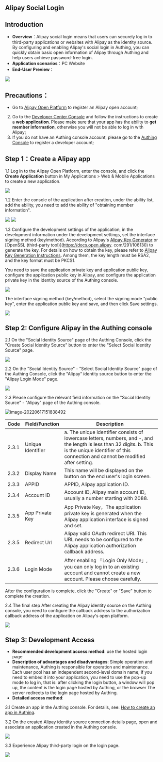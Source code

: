 ## Alipay Social Login

## Introduction

- **Overview**：Alipay social login means that users can securely log in to third-party applications or websites with Alipay as the identity source. By configuring and enabling Alipay's social login in Authing, you can quickly obtain basic open information of Alipay through Authing and help users achieve password-free login.
- **Application scenarios**：PC Website
- **End-User Preview**：

<img src='./images/11loginpage.png' >

## Precautions：

- Go to [Alipay Open Platform](https://open.alipay.com/) to register an Alipay open account;
2. Go to the [Developer Center Console](https://open.alipay.com/dev/workspace) and follow the instructions to create a **web application**. Please make sure that your app has the ability to **get member information**, otherwise you will not be able to log in with Alipay;
3. If you do not have an Authing console account, please go to the [Authing Console](https://authing.cn/) to register a developer account;

## 

## Step 1：Create a Alipay app

1.1 Log in to the Alipay Open Platform, enter the console, and click the **Create Application** button in My Applications > Web & Mobile Applications to create a new application.

<img src='./images/02createaliapp.png' >

1.2 Enter the console of the application after creation, under the ability list, add the ability, you need to add the ability of "obtaining member information".

<img src='./images/03addaliability.png' >

<img src='./images/04getalibasicuser.png' >

1.3 Configure the development settings of the application, in the development information under the development settings, set the interface signing method (key/method). According to Alipay's [Alipay Key Generator](https://docs.open.alipay.com/291/106097/) or [OpenSSL (third-party tool)](https://docs.open.alipay. com/291/106130) to generate the key. For details on how to obtain the key, please refer to [Alipay Key Generation Instructions](https://opendocs.alipay.com/common/02khjo). Among them, the key length must be RSA2, and the key format must be PKCS1.

You need to save the application private key and application public key, configure the application public key in Alipay, and configure the application private key in the identity source of the Authing console.

<img src='./images/05gencode.png' >

The interface signing method (key/method), select the signing mode "public key", enter the application public key and save, and then click Save settings.

<img src='./images/051inputcode.png' >

## Step 2: Configure Alipay in the Authing console

2.1 On the "Social Identity Source" page of the Authing Console, click the "Create Social Identity Source" button to enter the "Select Social Identity Source" page.

<img src='./images/06addSocial.png' />

2.2 On the "Social Identity Source" - "Select Social Identity Source" page of the Authing Console, click the "Alipay" identity source button to enter the "Alipay Login Mode" page.

<img src='./images/07choosealipay.png' />

2.3 Please configure the relevant field information on the "Social Identity Source" - "Alipay" page of the Authing console.

![image-20220617151838492](/Users/jasenyang/Documents/gitAuthing/docs/docs/en/connections/alipay-web/images/08inputconfig.png)

| Code  | Field/Function    | Description                                                  |
| ----- | ----------------- | ------------------------------------------------------------ |
| 2.3.1 | Unique Identifier | a. The unique identifier consists of lowercase letters, numbers, and -,  and the length is less than 32 digits. b. This is the unique identifier  of this connection and cannot be modified after setting. |
| 2.3.2 | Display Name      | This name will be displayed on the button on the end user's login screen. |
| 2.3.3 | APPID             | APPID, Alipay application ID.                                |
| 2.3.4 | Account ID        | Account ID, Alipay main account ID, usually a number starting with 2088. |
| 2.3.5 | App Private Key   | App Private Key，The application private key is generated when the Alipay application interface is signed and set. |
| 2.3.5 | Redirect Url      | Alipay valid OAuth redirect URI. This URL needs to be configured to the Alipay application authorization callback address. |
| 2.3.6 | Login Mode        | After enabling 「Login Only Mode」, you can only log in to an existing  account and cannot create a new account. Please choose carefully. |

After the configuration is complete, click the "Create" or "Save" button to complete the creation.

2.4 The final step After creating the Alipay identity source on the Authing console, you need to configure the callback address to the authorization callback address of the application on Alipay's open platform.

<img src='./images/09addredircturl.png' />



## Step 3: Development Access

- **Recommended development access method**: use the hosted login page
- **Description of advantages and disadvantages**: Simple operation and maintenance, Authing is responsible for operation and maintenance. Each user pool has an independent second-level domain name; if you need to embed it into your application, you need to use the pop-up mode to log in, that is: after clicking the login button, a window will pop up, the content is the login page hosted by Authing, or the browser The server redirects to the login page hosted by Authing.
- **Detailed access method**:

3.1 Create an app in the Authing console. For details, see: [How to create an app in Authing](https://docs.authing.cn/v2/guides/app/create-app.html).

3.2 On the created Alipay identity source connection details page, open and associate an application created in the Authing console.

<img src='./images/10addapp.png' >

3.3 Experience Alipay third-party login on the login page.

<img src='./images/11loginpage.png' >